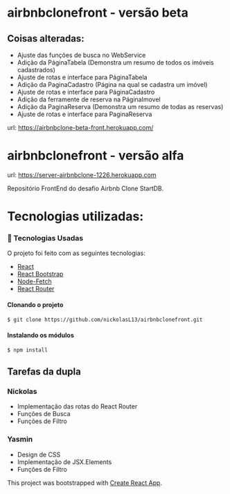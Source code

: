 # airbnbclonefront - versão beta
## Coisas alteradas:
- Ajuste das funções de busca no WebService
- Adição da PáginaTabela (Demonstra um resumo de todos os imóveis cadastrados)
- Ajuste de rotas e interface para PáginaTabela
- Adição da PaginaCadastro (Página na qual se cadastra um imóvel)
- Ajuste de rotas e interface para PáginaCadastro
- Adição da ferramente de reserva na PáginaImovel
- Adição da PaginaReserva (Demonstra um resumo de todas as reservas)
- Ajuste de rotas e interface para PaginaReserva

url: https://airbnbclone-beta-front.herokuapp.com/

# airbnbclonefront - versão alfa

url: https://server-airbnbclone-1226.herokuapp.com

Repositório FrontEnd do desafio Airbnb Clone StartDB.

# Tecnologias utilizadas:

### :rocket: Tecnologias Usadas

O projeto foi feito com as seguintes tecnologias:

- [React](https://pt-br.reactjs.org)
- [React Bootstrap](https://react-bootstrap.github.io)
- [Node-Fetch](https://github.com/node-fetch/node-fetch)
- [React Router](https://github.com/remix-run/react-router)

#### Clonando o projeto

```sh
$ git clone https://github.com/nickolasL13/airbnbclonefront.git
```

#### Instalando os módulos

```sh
$ npm install
```

## Tarefas da dupla

### Nickolas
 - Implementação das rotas do React Router
 - Funções de Busca
 - Funções de Filtro

### Yasmin
 - Design de CSS
 - Implementação de JSX.Elements
 - Funções de Filtro

This project was bootstrapped with [Create React App](https://github.com/facebook/create-react-app).
